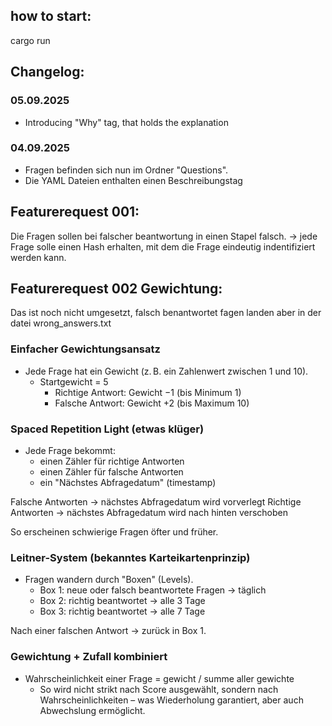 ## how to start:

cargo run

## Changelog:

### 05.09.2025

- Introducing "Why" tag, that holds the explanation  

### 04.09.2025 

- Fragen befinden sich nun im Ordner "Questions".
- Die YAML Dateien enthalten einen Beschreibungstag

## Featurerequest 001:

Die Fragen sollen bei falscher beantwortung in einen Stapel falsch.
-> jede Frage solle einen Hash erhalten, mit dem die Frage eindeutig indentifiziert werden kann.


## Featurerequest 002 Gewichtung:

Das ist noch nicht umgesetzt, falsch benantwortet fagen landen aber in der datei wrong_answers.txt

### Einfacher Gewichtungsansatz
- Jede Frage hat ein Gewicht (z. B. ein Zahlenwert zwischen 1 und 10).
  - Startgewicht = 5
    - Richtige Antwort: Gewicht −1 (bis Minimum 1)
    - Falsche Antwort: Gewicht +2 (bis Maximum 10)

### Spaced Repetition Light (etwas klüger)
- Jede Frage bekommt:
  - einen Zähler für richtige Antworten
  - einen Zähler für falsche Antworten
  - ein "Nächstes Abfragedatum" (timestamp)

Falsche Antworten → nächstes Abfragedatum wird vorverlegt
Richtige Antworten → nächstes Abfragedatum wird nach hinten verschoben

So erscheinen schwierige Fragen öfter und früher.

### Leitner-System (bekanntes Karteikartenprinzip)
- Fragen wandern durch "Boxen" (Levels).
  - Box 1: neue oder falsch beantwortete Fragen → täglich
  - Box 2: richtig beantwortet → alle 3 Tage
  - Box 3: richtig beantwortet → alle 7 Tage

Nach einer falschen Antwort → zurück in Box 1.

### Gewichtung + Zufall kombiniert
- Wahrscheinlichkeit einer Frage = gewicht / summe aller gewichte
  - So wird nicht strikt nach Score ausgewählt, sondern nach Wahrscheinlichkeiten 
  – was Wiederholung garantiert, aber auch Abwechslung ermöglicht.
